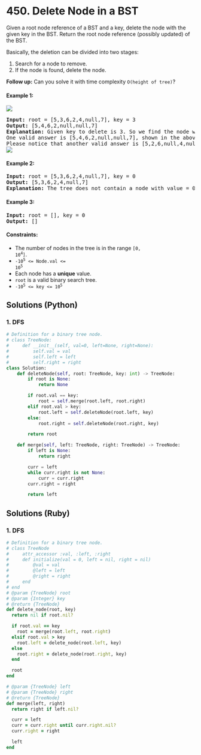 # 450. Delete Node in a BST
Given a root node reference of a BST and a key, delete the node with the given key in the BST. Return the root node reference (possibly updated) of the BST.

Basically, the deletion can be divided into two stages:
1. Search for a node to remove.
2. If the node is found, delete the node.

**Follow up:** Can you solve it with time complexity `O(height of tree)`?

#### Example 1:
![](https://assets.leetcode.com/uploads/2020/09/04/del_node_1.jpg)
<pre>
<strong>Input:</strong> root = [5,3,6,2,4,null,7], key = 3
<strong>Output:</strong> [5,4,6,2,null,null,7]
<strong>Explanation:</strong> Given key to delete is 3. So we find the node with value 3 and delete it.
One valid answer is [5,4,6,2,null,null,7], shown in the above BST.
Please notice that another valid answer is [5,2,6,null,4,null,7] and it's also accepted.
<img src="https://assets.leetcode.com/uploads/2020/09/04/del_node_supp.jpg">
</pre>

#### Example 2:
<pre>
<strong>Input:</strong> root = [5,3,6,2,4,null,7], key = 0
<strong>Output:</strong> [5,3,6,2,4,null,7]
<strong>Explanation:</strong> The tree does not contain a node with value = 0.
</pre>

#### Example 3:
<pre>
<strong>Input:</strong> root = [], key = 0
<strong>Output:</strong> []
</pre>

#### Constraints:
* The number of nodes in the tree is in the range <code>[0, 10<sup>4</sup>]</code>.
* <code>-10<sup>5</sup> <= Node.val <= 10<sup>5</sup></code>
* Each node has a **unique** value.
* `root` is a valid binary search tree.
* <code>-10<sup>5</sup> <= key <= 10<sup>5</sup></code>

## Solutions (Python)

### 1. DFS
```Python
# Definition for a binary tree node.
# class TreeNode:
#     def __init__(self, val=0, left=None, right=None):
#         self.val = val
#         self.left = left
#         self.right = right
class Solution:
    def deleteNode(self, root: TreeNode, key: int) -> TreeNode:
        if root is None:
            return None

        if root.val == key:
            root = self.merge(root.left, root.right)
        elif root.val > key:
            root.left = self.deleteNode(root.left, key)
        else:
            root.right = self.deleteNode(root.right, key)

        return root

    def merge(self, left: TreeNode, right: TreeNode) -> TreeNode:
        if left is None:
            return right

        curr = left
        while curr.right is not None:
            curr = curr.right
        curr.right = right

        return left
```

## Solutions (Ruby)

### 1. DFS
```Ruby
# Definition for a binary tree node.
# class TreeNode
#     attr_accessor :val, :left, :right
#     def initialize(val = 0, left = nil, right = nil)
#         @val = val
#         @left = left
#         @right = right
#     end
# end
# @param {TreeNode} root
# @param {Integer} key
# @return {TreeNode}
def delete_node(root, key)
  return nil if root.nil?

  if root.val == key
    root = merge(root.left, root.right)
  elsif root.val > key
    root.left = delete_node(root.left, key)
  else
    root.right = delete_node(root.right, key)
  end

  root
end

# @param {TreeNode} left
# @param {TreeNode} right
# @return {TreeNode}
def merge(left, right)
  return right if left.nil?

  curr = left
  curr = curr.right until curr.right.nil?
  curr.right = right

  left
end
```
